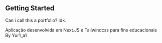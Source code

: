 ## Getting Started
Can i call this a portfolio?
Idk. 

Aplicação desenvolvida em Next.JS e Tailwindcss para fins educacionais
By Yur1_a1

